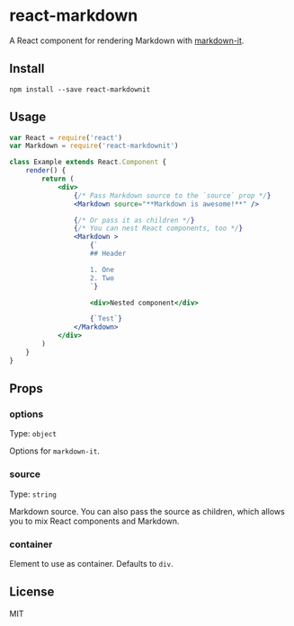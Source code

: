# react-markdown

A React component for rendering Markdown with [markdown-it](https://github.com/markdown-it/markdown-it).

## Install

```
npm install --save react-markdownit
```

## Usage

```jsx
var React = require('react')
var Markdown = require('react-markdownit')

class Example extends React.Component {
	render() {
		return (
			<div>
				{/* Pass Markdown source to the `source` prop */}
				<Markdown source="**Markdown is awesome!**" />

				{/* Or pass it as children */}
				{/* You can nest React components, too */}
				<Markdown >
					{`
					## Header

					1. One
					2. Two
					`}

					<div>Nested component</div>

					{`Test`}
				</Markdown>
			</div>
		)
	}
}
```

## Props

### options

Type: `object`

Options for `markdown-it`.

### source

Type: `string`

Markdown source. You can also pass the source as children,
which allows you to mix React components and Markdown.

### container 

Element to use as container. Defaults to `div`.

## License

MIT
